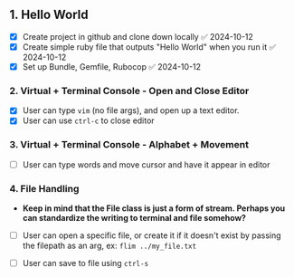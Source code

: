 
## 1. Hello World 
- [x] Create project in github and clone down locally ✅ 2024-10-12
- [x] Create simple ruby file that outputs "Hello World" when you run it ✅ 2024-10-12
- [x] Set up Bundle, Gemfile, Rubocop ✅ 2024-10-12

### 2. Virtual + Terminal Console - Open and Close Editor
- [x] User can type `vim` (no file args), and open up a text editor.
- [x] User can use `ctrl-c` to close editor

### 3. Virtual + Terminal Console - Alphabet + Movement 
- [ ] User can type words and move cursor and have it appear in editor 

### 4. File Handling 
- **Keep in mind that the File class is just a form of stream. Perhaps you can standardize the writing to terminal and file somehow?**
- [ ] User can open a specific file, or create it if it doesn't exist by passing the filepath as an arg, ex: `flim ../my_file.txt`
- [ ] User can save to file using `ctrl-s`



